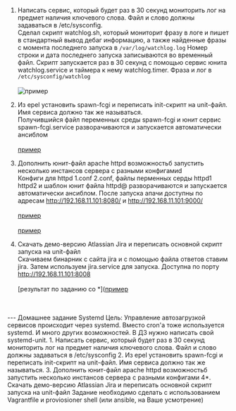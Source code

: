 

1. Написать сервис, который будет раз в 30 секунд мониторить лог на предмет наличия ключевого слова. Файл и слово должны задаваться в /etc/sysconfig.<br>
   Сделал скрипт watchlog.sh, который мониторит фразу в логе и пишет в стандартный вывод дебаг информацию, а также найденные фразы с момента последнего запуска в ``` /var/log/watchlog.log ``` Номер строки и дата последнего запуска записываются во временный файл. Скрипт запускается раз в 30 секунд с помощью сервис юнита watchlog.service и таймера к нему watchlog.timer. Фраза и лог в ```/etc/sysconfig/watchlog ``` <br><br>
![пример](https://github.com/perhamm/otus-linux/blob/master/Ex08/watch%20log.PNG)


2. Из epel установить spawn-fcgi и переписать init-скрипт на unit-файл. Имя сервиса должно так же называться.<br>
Получившийся файл переменных среды spawn-fcgi и юнит сервис spawn-fcgi.service разворачиваются и запускается автоматически ансиблом <br><br>
[пример](https://github.com/perhamm/otus-linux/blob/master/Ex08/fcgi.PNG)

3. Дополнить юнит-файл apache httpd возможностьб запустить несколько инстансов сервера с разными конфигамиd<br>
Конфиги для httpd 1.conf 2.conf, файлы перменных серды httpd1 httpd2 и шаблон юнит файла httpd@ разворачиваются и запускается автоматически ансиблом. После запуска апачи доступны по адресам  http://192.168.11.101:8080/ и  http://192.168.11.101:9000/ <br><br>
[пример](https://github.com/perhamm/otus-linux/blob/master/Ex08/httpd%208080.PNG)<br><br>
[пример](https://github.com/perhamm/otus-linux/blob/master/Ex08/httpd%209000.PNG)

4. Скачать демо-версию Atlassian Jira и переписать основной скрипт запуска на unit-файл<br>
Скачиваем бинарник с сайта jira и с помощью файла ответов ставим jira. Затем используем jira.service для запуска. Доступна по порту http://192.168.11.101:8008 <br><br>
[результат по заданию со *]([пример](https://github.com/perhamm/otus-linux/blob/master/Ex08/jira%208008.PNG)
<br>
<br>
---
Домашнее задание
Systemd
Цель: Управление автозагрузкой сервисов происходит через systemd. Вместо cron'а тоже используется systemd. И много других возможностей. В ДЗ нужно написать свой systemd-unit.
1. Написать сервис, который будет раз в 30 секунд мониторить лог на предмет наличия ключевого слова. Файл и слово должны задаваться в /etc/sysconfig
2. Из epel установить spawn-fcgi и переписать init-скрипт на unit-файл. Имя сервиса должно так же называться.
3. Дополнить юнит-файл apache httpd возможностьб запустить несколько инстансов сервера с разными конфигами
4*. Скачать демо-версию Atlassian Jira и переписать основной скрипт запуска на unit-файл
Задание необходимо сделать с использованием Vagrantfile и proviosioner shell (или ansible, на Ваше усмотрение) 
